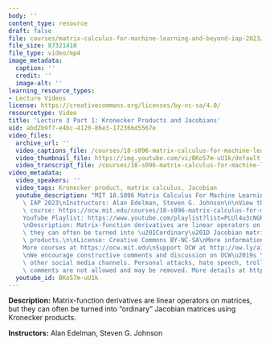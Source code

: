 ```yaml
---
body: ''
content_type: resource
draft: false
file: courses/matrix-calculus-for-machine-learning-and-beyond-iap-2023/ocw_18s096_lecture03-part1_2023jan23_360p_16_9.mp4
file_size: 87321410
file_type: video/mp4
image_metadata:
  caption: ''
  credit: ''
  image-alt: ''
learning_resource_types:
- Lecture Videos
license: https://creativecommons.org/licenses/by-nc-sa/4.0/
resourcetype: Video
title: 'Lecture 3 Part 1: Kronecker Products and Jacobians'
uid: abd2b9f7-e4bc-4120-86e3-172366d5567e
video_files:
  archive_url: ''
  video_captions_file: /courses/18-s096-matrix-calculus-for-machine-learning-and-beyond-january-iap-2023/1BZPcIy3JwKPgDcOSM-zp_293D_eKdPn3_transcript.webvtt
  video_thumbnail_file: https://img.youtube.com/vi/BKo57m-uU1k/default.jpg
  video_transcript_file: /courses/18-s096-matrix-calculus-for-machine-learning-and-beyond-january-iap-2023/1BZPcIy3JwKPgDcOSM-zp_293D_eKdPn3_transcript.pdf
video_metadata:
  video_speakers: ''
  video_tags: Kronecker product, matrix calculus, Jacobian
  youtube_description: "MIT 18.S096 Matrix Calculus For Machine Learning And Beyond,\
    \ IAP 2023\nInstructors: Alan Edelman, Steven G. Johnson\n\nView the complete\
    \ course: https://ocw.mit.edu/courses/18-s096-matrix-calculus-for-machine-learning-and-beyond-january-iap-2023/\n\
    YouTube Playlist: https://www.youtube.com/playlist?list=PLUl4u3cNGP62EaLLH92E_VCN4izBKK6OE\n\
    \nDescription: Matrix-function derivatives are linear operators on matrices, but\
    \ they can often be turned into \u201Cordinary\u201D Jacobian matrices using Kronecker\
    \ products.\n\nLicense: Creative Commons BY-NC-SA\nMore information at https://ocw.mit.edu/terms\n\
    More courses at https://ocw.mit.edu\nSupport OCW at http://ow.ly/a1If50zVRlQ\n\
    \nWe encourage constructive comments and discussion on OCW\u2019s YouTube and\
    \ other social media channels. Personal attacks, hate speech, trolling, and inappropriate\
    \ comments are not allowed and may be removed. More details at https://ocw.mit.edu/comments."
  youtube_id: BKo57m-uU1k
---
```

**Description:** Matrix-function derivatives are linear operators on matrices, but they can often be turned into “ordinary” Jacobian matrices using Kronecker products.

**Instructors:** Alan Edelman, Steven G. Johnson
